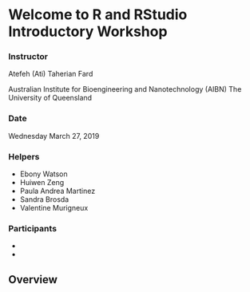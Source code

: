 # Welcome to R and RStudio Introductory Workshop

### Instructor
Atefeh (Ati) Taherian Fard

Australian Institute for Bioengineering and Nanotechnology (AIBN)
The University of Queensland

### Date
Wednesday March 27, 2019

### Helpers
* Ebony Watson
* Huiwen Zeng
* Paula Andrea Martinez
* Sandra Brosda
* Valentine Murigneux

### Participants
*
*




## Overview

